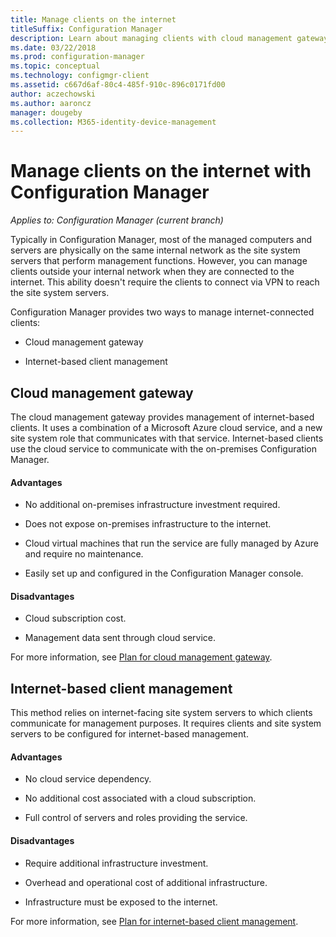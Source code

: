 ```yaml
---
title: Manage clients on the internet
titleSuffix: Configuration Manager
description: Learn about managing clients with cloud management gateway and internet-based client management in Configuration Manager.
ms.date: 03/22/2018
ms.prod: configuration-manager
ms.topic: conceptual
ms.technology: configmgr-client
ms.assetid: c667d6af-80c4-485f-910c-896c0171fd00
author: aczechowski
ms.author: aaroncz
manager: dougeby
ms.collection: M365-identity-device-management
---
```


# Manage clients on the internet with Configuration Manager

*Applies to: Configuration Manager (current branch)*

Typically in Configuration Manager, most of the managed computers and servers are physically on the same internal network as the site system servers that perform management functions. However, you can manage clients outside your internal network when they are connected to the internet. This ability doesn't require the clients to connect via VPN to reach the site system servers.

Configuration Manager provides two ways to manage internet-connected clients:

-   Cloud management gateway

-   Internet-based client management


## Cloud management gateway

The cloud management gateway provides management of internet-based clients. It uses a combination of a Microsoft Azure cloud service, and a new site system role that communicates with that service. Internet-based clients use the cloud service to communicate with the on-premises Configuration Manager.

#### Advantages  

-   No additional on-premises infrastructure investment required.  

-   Does not expose on-premises infrastructure to the internet.  

-   Cloud virtual machines that run the service are fully managed by Azure and require no maintenance.  

-   Easily set up and configured in the Configuration Manager console.  

#### Disadvantages  

-   Cloud subscription cost.  

-   Management data sent through cloud service.  

For more information, see [Plan for cloud management gateway](plan-cloud-management-gateway.md).  



## Internet-based client management

This method relies on internet-facing site system servers to which clients communicate for management purposes. It requires clients and site system servers to be configured for internet-based management.

#### Advantages  

-   No cloud service dependency.  

-   No additional cost associated with a cloud subscription.  

-   Full control of servers and roles providing the service.  

#### Disadvantages  

-   Require additional infrastructure investment.  

-   Overhead and operational cost of additional infrastructure.  

-   Infrastructure must be exposed to the internet.  

For more information, see [Plan for internet-based client management](plan-internet-based-client-management.md).  
